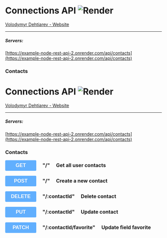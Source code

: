 # Connections API ![Render](https://img.shields.io/badge/Render-%46E3B7.svg?style=for-the-badge&logo=render&logoColor=white)

[Volodymyr Dehtiarev - Website](https://github.com/VladimirDegt)

---

##### Servers:

[https://example-node-rest-api-2.onrender.com/api/contacts](https://example-node-rest-api-2.onrender.com/api/contacts)

### Contacts


# Connections API ![Render](https://img.shields.io/badge/Render-%46E3B7.svg?style=for-the-badge&logo=render&logoColor=white)

[Volodymyr Dehtiarev - Website](https://github.com/VladimirDegt)

---

##### Servers:

[https://example-node-rest-api-2.onrender.com/api/contacts](https://example-node-rest-api-2.onrender.com/api/contacts)

### Contacts

<style>
  button {
    background-color: #61affe; font-size: 16px;
    font-weight: 700;
    width: 100px;
    padding: 8px 16px;
    margin-right: 16px;
    text-align: center;
    border: none;
    cursor: pointer;
    border-radius: 3px;
    text-shadow: 0 1px 0 rgba(0,0,0,.1);
    font-family: sans-serif;
    color: #fff;
  }
  span {
    font-size: 16px; 
    margin-right: 16px; 
    font-weight: 700;
  }
  div {
    margin-bottom: 16px;
  }
</style>

<div >
<button>GET</button>
<span>"/"</span> 
<span >Get all user contacts</span>
</div>
<div>
<button>POST</button>
<span >"/"</span> 
<span >Create a new contact</span>
</div>
<div>
<button>DELETE</button>
<span >"/:contactId"</span> 
<span >Delete contact</span>
</div>
<div>
<button>PUT</button>
<span >"/:contactId"</span> 
<span >Update contact</span>
</div>
<div>
<button>PATCH</button>
<span >"/:contactId/favorite"</span> 
<span >Update field favorite</span>
</div>
